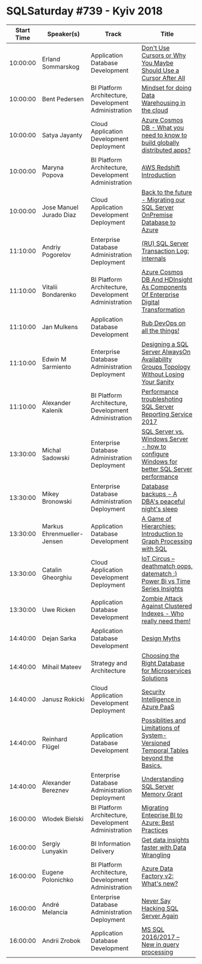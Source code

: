 # SQLSaturday #739 - Kyiv 2018
Start Time|Speaker(s)|Track|Title
---|---|---|---
10:00:00|Erland Sommarskog|Application  Database Development|[Don't Use Cursors or Why You Maybe Should Use a Cursor After All](73046.md)
10:00:00|Bent Pedersen|BI Platform Architecture, Development  Administration|[Mindset for doing Data Warehousing in the cloud](74709.md)
10:00:00|Satya Jayanty|Cloud Application Development  Deployment|[Azure Cosmos DB - What you need to know to build globally distributed apps?](77347.md)
10:00:00|Maryna Popova|BI Platform Architecture, Development  Administration|[AWS Redshift Introduction](77390.md)
10:00:00|Jose Manuel Jurado Diaz|Cloud Application Development  Deployment|[Back to the future - Migrating our SQL Server OnPremise Database to Azure](78953.md)
11:10:00|Andriy Pogorelov|Enterprise Database Administration  Deployment|[(RU) SQL Server Transaction Log: internals](73269.md)
11:10:00|Vitalii Bondarenko|BI Platform Architecture, Development  Administration|[Azure Cosmos DB And HDInsight As Components Of Enterprise Digital Transformation](73804.md)
11:10:00|Jan Mulkens|Application  Database Development|[Rub DevOps on all the things!](74564.md)
11:10:00|Edwin M Sarmiento|Enterprise Database Administration  Deployment|[Designing a SQL Server AlwaysOn Availability Groups Topology Without Losing Your Sanity](78619.md)
11:10:00|Alexander Kalenik|BI Platform Architecture, Development  Administration|[Performance troubleshoting SQL Server Reporting Service 2017](82433.md)
13:30:00|Michal Sadowski|Enterprise Database Administration  Deployment|[SQL Server vs. Windows Server - how to configure Windows for better SQL Server performance](72183.md)
13:30:00|Mikey Bronowski|Enterprise Database Administration  Deployment|[Database backups - A DBA's peaceful night's sleep](72410.md)
13:30:00|Markus Ehrenmueller-Jensen|Application  Database Development|[A Game of Hierarchies: Introduction to Graph Processing with SQL](73913.md)
13:30:00|Catalin Gheorghiu|Cloud Application Development  Deployment|[IoT Circus –  deathmatch oops, datematch :) Power Bi vs Time Series Insights](78728.md)
13:30:00|Uwe Ricken|Application  Database Development|[Zombie Attack Against Clustered Indexes - Who really need them!](80226.md)
14:40:00|Dejan Sarka|Application  Database Development|[Design Myths](72219.md)
14:40:00|Mihail Mateev|Strategy and Architecture|[Choosing the Right Database for Microservices Solutions](73856.md)
14:40:00|Janusz Rokicki|Cloud Application Development  Deployment|[Security Intelligence in Azure PaaS](77253.md)
14:40:00|Reinhard Flügel|Application  Database Development|[Possiblities and Limitations of System-Versioned Temporal Tables beyond the Basics.](77851.md)
14:40:00|Alexander Bereznev|Enterprise Database Administration  Deployment|[Understanding SQL Server Memory Grant](80622.md)
16:00:00|Wlodek Bielski|BI Platform Architecture, Development  Administration|[Migrating Enteprise BI to Azure: Best Practices](73508.md)
16:00:00|Sergiy Lunyakin|BI Information Delivery|[Get data insights faster with Data Wrangling](73693.md)
16:00:00|Eugene Polonichko|BI Platform Architecture, Development  Administration|[Azure Data Factory v2: What's new?](73728.md)
16:00:00|André Melancia|Enterprise Database Administration  Deployment|[Never Say Hacking SQL Server Again](73817.md)
16:00:00|Andrii Zrobok|Application  Database Development|[MS SQL 2016/2017 – New in query processing](77848.md)
